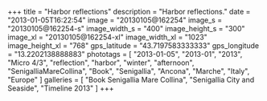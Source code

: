 +++
title = "Harbor reflections"
description = "Harbor reflections."
date = "2013-01-05T16:22:54"
image = "20130105@162254"
image_s = "20130105@162254-s"
image_width_s = "400"
image_height_s = "300"
image_xl = "20130105@162254-xl"
image_width_xl = "1023"
image_height_xl = "768"
gps_latitude = "43.7197583333333"
gps_longitude = "13.2202138888883"
phototags = [ "2013-01-05", "2013-01", "2013", "Micro 4/3", "reflection", "harbor", "winter", "afternoon", "SenigalliaMareCollina", "Book", "Senigallia", "Ancona", "Marche", "Italy", "Europe" ]
galleries = [ "Book Senigallia Mare Collina", "Senigallia City and Seaside", "Timeline 2013" ]
+++
